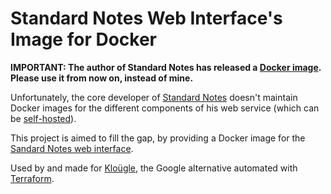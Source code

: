 Standard Notes Web Interface's Image for Docker
===============================================

**IMPORTANT: The author of Standard Notes has released a
[Docker image](https://hub.docker.com/r/standardnotes/web).
Please use it from now on, instead of mine.**

Unfortunately, the core developer of [Standard Notes](https://standardnotes.org/)
doesn't maintain Docker images for the different components of his web service
(which can be [self-hosted](https://docs.standardnotes.org/self-hosting/self-hosting-with-docker)).

This project is aimed to fill the gap, by providing a Docker image for the
[Sandard Notes web interface](https://github.com/standardnotes/web).

Used by and made for [Kloügle](https://github.com/arugifa/klougle), the Google
alternative automated with [Terraform](https://www.terraform.io/).
